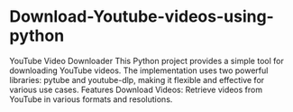# Download-Youtube-videos-using-python
YouTube Video Downloader This Python project provides a simple tool for downloading YouTube videos. The implementation uses two powerful libraries: pytube and youtube-dlp, making it flexible and effective for various use cases.  Features Download Videos: Retrieve videos from YouTube in various formats and resolutions.
